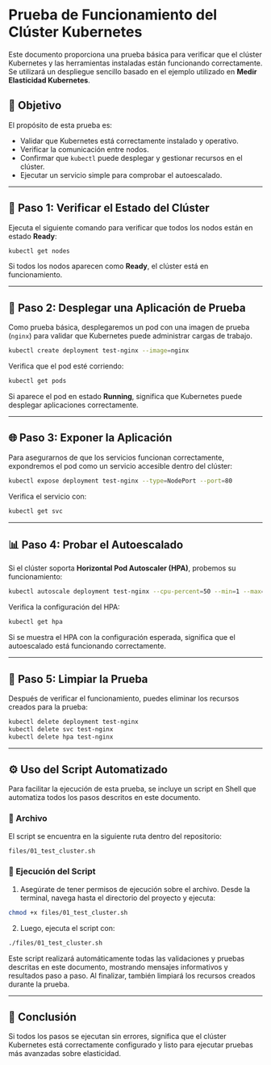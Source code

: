 # Prueba de Funcionamiento del Clúster Kubernetes

Este documento proporciona una prueba básica para verificar que el clúster Kubernetes y las herramientas instaladas están funcionando correctamente. Se utilizará un despliegue sencillo basado en el ejemplo utilizado en **Medir Elasticidad Kubernetes**.

## 📌 Objetivo
El propósito de esta prueba es:
- Validar que Kubernetes está correctamente instalado y operativo.
- Verificar la comunicación entre nodos.
- Confirmar que `kubectl` puede desplegar y gestionar recursos en el clúster.
- Ejecutar un servicio simple para comprobar el autoescalado.

---

## 🚀 Paso 1: Verificar el Estado del Clúster
Ejecuta el siguiente comando para verificar que todos los nodos están en estado **Ready**:
```bash
kubectl get nodes
```
Si todos los nodos aparecen como **Ready**, el clúster está en funcionamiento.

---

## 🔧 Paso 2: Desplegar una Aplicación de Prueba
Como prueba básica, desplegaremos un pod con una imagen de prueba (`nginx`) para validar que Kubernetes puede administrar cargas de trabajo.

```bash
kubectl create deployment test-nginx --image=nginx
```
Verifica que el pod esté corriendo:
```bash
kubectl get pods
```
Si aparece el pod en estado **Running**, significa que Kubernetes puede desplegar aplicaciones correctamente.

---

## 🌐 Paso 3: Exponer la Aplicación
Para asegurarnos de que los servicios funcionan correctamente, expondremos el pod como un servicio accesible dentro del clúster:
```bash
kubectl expose deployment test-nginx --type=NodePort --port=80
```
Verifica el servicio con:
```bash
kubectl get svc
```

---

## 📊 Paso 4: Probar el Autoescalado
Si el clúster soporta **Horizontal Pod Autoscaler (HPA)**, probemos su funcionamiento:
```bash
kubectl autoscale deployment test-nginx --cpu-percent=50 --min=1 --max=5
```
Verifica la configuración del HPA:
```bash
kubectl get hpa
```
Si se muestra el HPA con la configuración esperada, significa que el autoescalado está funcionando correctamente.

---

## 🧹 Paso 5: Limpiar la Prueba
Después de verificar el funcionamiento, puedes eliminar los recursos creados para la prueba:
```bash
kubectl delete deployment test-nginx
kubectl delete svc test-nginx
kubectl delete hpa test-nginx
```

---

## ⚙️ Uso del Script Automatizado

Para facilitar la ejecución de esta prueba, se incluye un script en Shell que automatiza todos los pasos descritos en este documento.

### 📁 Archivo

El script se encuentra en la siguiente ruta dentro del repositorio:

```bash
files/01_test_cluster.sh
```

### 🧪 Ejecución del Script

1. Asegúrate de tener permisos de ejecución sobre el archivo. Desde la terminal, navega hasta el directorio del proyecto y ejecuta:

```bash
chmod +x files/01_test_cluster.sh
```

2. Luego, ejecuta el script con:

```bash
./files/01_test_cluster.sh
```

Este script realizará automáticamente todas las validaciones y pruebas descritas en este documento, mostrando mensajes informativos y resultados paso a paso. Al finalizar, también limpiará los recursos creados durante la prueba.

---

## 📌 Conclusión
Si todos los pasos se ejecutan sin errores, significa que el clúster Kubernetes está correctamente configurado y listo para ejecutar pruebas más avanzadas sobre elasticidad.
